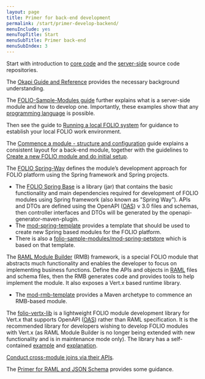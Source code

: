 ```yaml
---
layout: page
title: Primer for back-end development
permalink: /start/primer-develop-backend/
menuInclude: yes
menuTopTitle: Start
menuSubTitle: Primer back-end
menuSubIndex: 3
---
```


Start with introduction to [core code](/guides/#core-code)
and the [server-side](/source-code/#server-side) source code repositories.

The [Okapi Guide and Reference](https://github.com/folio-org/okapi/blob/master/doc/guide.md) provides the necessary background understanding.

The [FOLIO-Sample-Modules guide](https://github.com/folio-org/folio-sample-modules/blob/master/README.md) further explains what is a server-side module and how to develop one. Importantly, these examples show that any [programming language](/guides/any-programming-language) is possible.

Then see the guide to [Running a local FOLIO system](/guides/run-local-folio/) for guidance to establish your local FOLIO work environment.

The [Commence a module - structure and configuration](/guides/commence-a-module/) guide explains a consistent layout for a back-end module,
together with the guidelines to [Create a new FOLIO module and do initial setup](/guidelines/create-new-repo/).

The [FOLIO Spring-Way](/guides/spring-way) defines the module’s development approach for FOLIO platform using the Spring framework and Spring projects.
- The [FOLIO Spring Base](https://github.com/folio-org/folio-spring-base) is a library (jar) that contains the basic functionality and main dependencies required for development of FOLIO modules using Spring framework (also known as "Spring Way"). APIs and DTOs are defined using the OpenAPI ([OAS](/start/primer-oas/)) v 3.0 files and schemas, then controller interfaces and DTOs will be generated by the openapi-generator-maven-plugin.
- The [mod-spring-template](https://github.com/folio-org/mod-spring-template) provides a template that should be used to create new Spring based modules for the FOLIO platform.
- There is also a [folio-sample-modules/mod-spring-petstore](https://github.com/folio-org/folio-sample-modules/tree/master/mod-spring-petstore) which is based on that template.

The [RAML Module Builder](https://github.com/folio-org/raml-module-builder) (RMB) framework, is a special FOLIO module that abstracts much functionality and enables the developer to focus on implementing business functions. Define the APIs and objects in [RAML](/start/primer-raml/) files and schema files, then the RMB generates code and provides tools to help implement the module.
It also exposes a Vert.x based runtime library.
- The [mod-rmb-template](https://github.com/folio-org/mod-rmb-template) provides a Maven archetype to commence an RMB-based module.

The [folio-vertx-lib](https://github.com/folio-org/folio-vertx-lib) is a lightweight FOLIO module development library for Vert.x that supports OpenAPI ([OAS](/start/primer-oas/)) rather than RAML specification. It is the recommended library for developers wishing to develop FOLIO modules with Vert.x (as RAML Module Builder is no longer being extended with new functionality and is in maintenance mode only). The library has a self-contained [example](https://github.com/folio-org/folio-vertx-lib/tree/master/example) and [explanation](https://github.com/folio-org/folio-vertx-lib#main-verticle).

[Conduct cross-module joins via their APIs](/guides/cross-module-joins/).

The [Primer for RAML and JSON Schema](/start/primer-raml/) provides some guidance.
